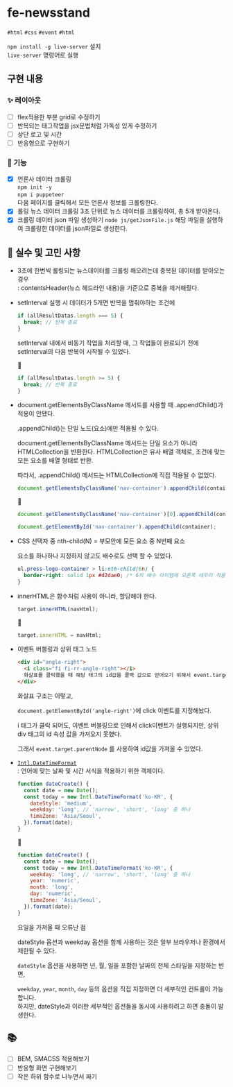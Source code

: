 # fe-newsstand

`#html` `#css` `#event` `#html`

`npm install -g live-server` 설치  
`live-server` 명령어로 실행

## 구현 내용

### ✨ 레이아웃

- [ ] flex적용한 부분 grid로 수정하기
- [ ] 반복되는 태그작업을 jsx문법처럼 가독성 있게 수정하기
- [ ] 상단 로고 및 시간
- [ ] 반응형으로 구현하기

### 🔧 기능

- [x] 언론사 데이터 크롤링  
       `npm init -y`  
       `npm i puppeteer`  
       다음 페이지를 클릭해서 모든 언론사 정보를 크롤링한다.
- [x] 롤링 뉴스 데이터 크롤링
      3초 단위로 뉴스 데이터를 크롤링하여, 총 5개 받아온다.
- [x] 크롤링 데이터 json 파일 생성하기
      `node js/getJsonFile.js`
      해당 파일을 실행하여 크롤링한 데이터를 json파일로 생성한다.

## 🤔 실수 및 고민 사항

- 3초에 한번씩 롤링되는 뉴스데이터를 크롤링 해오려는데 중복된 데이터를 받아오는 경우  
  : contentsHeader(뉴스 헤드라인 내용)을 기준으로 중복을 제거해줬다.
- setInterval 실행 시 데이터가 5개면 반복을 멈춰야하는 조건에

  ```js
  if (allResultDatas.length === 5) {
    break; // 반복 종료
  }
  ```

  setInterval 내에서 비동기 작업을 처리할 때, 그 작업들이 완료되기 전에 setInterval의 다음 반복이 시작될 수 있었다.

  🔽

  ```js
  if (allResultDatas.length >= 5) {
    break; // 반복 종료
  }
  ```

- document.getElementsByClassName 메서드를 사용할 때 .appendChild()가 적용이 안됐다.

  .appendChild()는 단일 노드(요소)에만 적용될 수 있다.

  document.getElementsByClassName 메서드는 단일 요소가 아니라 HTMLCollection을 반환한다. HTMLCollection은 유사 배열 객체로, 조건에 맞는 모든 요소를 배열 형태로 반환.

  따라서, .appendChild() 메서드는 HTMLCollection에 직접 적용될 수 없었다.

  ```js
  document.getElementsByClassName('nav-container').appendChild(container);
  ```

  🔽

  ```js
  document.getElementsByClassName('nav-container')[0].appendChild(container);

  document.getElementById('nav-container').appendChild(container);
  ```

- CSS 선택자 중 nth-child(N) = 부모안에 모든 요소 중 N번째 요소

  요소를 하나하나 지정하지 않고도 배수로도 선택 할 수 있었다.

  ```css
  ul.press-logo-container > li:nth-child(6n) {
    border-right: solid 1px #d2dae0; /* 6의 배수 아이템에 오른쪽 테두리 적용 */
  }
  ```

- innerHTML은 함수처럼 사용이 아니라, 할당해야 한다.

  ```js
  target.innerHTML(navHtml);
  ```

  🔽

  ```js
  target.innerHTML = navHtml;
  ```

- 이벤트 버블링과 상위 태그 노드

  ```html
  <div id="angle-right">
    <i class="fi fi-rr-angle-right"></i>
    화살표를 클릭했을 때 해당 태그의 id값을 콜백 값으로 얻어오기 위해서 event.target을 사용했는데,
  </div>
  ```

  화살표 구조는 이렇고,

  `document.getElementById('angle-right')`에 click 이벤트를 지정해놨다.

  i 태그가 클릭 되어도, 이벤트 버블링으로 인해서 click이벤트가 실행되지만, 상위 div 태그의 id 속성 값을 가져오지 못했다.

  그래서 `event.target.parentNode` 를 사용하여 id값을 가져올 수 있었다.

- [`Intl.DateTimeFormat`](https://developer.mozilla.org/ko/docs/Web/JavaScript/Reference/Global_Objects/Intl/DateTimeFormat)  
  : 언어에 맞는 날짜 및 시간 서식을 적용하기 위한 객체이다.

  ```js
  function dateCreate() {
    const date = new Date();
    const today = new Intl.DateTimeFormat('ko-KR', {
      dateStyle: 'medium',
      weekday: 'long', // 'narrow', 'short', 'long' 중 하나
      timeZone: 'Asia/Seoul',
    }).format(date);
  }
  ```

  🔽

  ```js
  function dateCreate() {
    const date = new Date();
    const today = new Intl.DateTimeFormat('ko-KR', {
      weekday: 'long', // 'narrow', 'short', 'long' 중 하나
      year: 'numeric',
      month: 'long',
      day: 'numeric',
      timeZone: 'Asia/Seoul',
    }).format(date);
  }
  ```

  요일을 가져올 때 오류난 점

  dateStyle 옵션과 weekday 옵션을 함께 사용하는 것은 일부 브라우저나 환경에서 제한될 수 있다.

  `dateStyle` 옵션을 사용하면 년, 월, 일을 포함한 날짜의 전체 스타일을 지정하는 반면,

  `weekday`, `year`, `month`, `day` 등의 옵션을 직접 지정하면 더 세부적인 컨트롤이 가능합니다.  
  하지만, dateStyle과 이러한 세부적인 옵션들을 동시에 사용하려고 하면 충돌이 발생한다.

## 📚

- [ ] BEM, SMACSS 적용해보기
- [ ] 반응형 화면 구현해보기
- [ ] 작은 하위 함수로 나누면서 짜기
